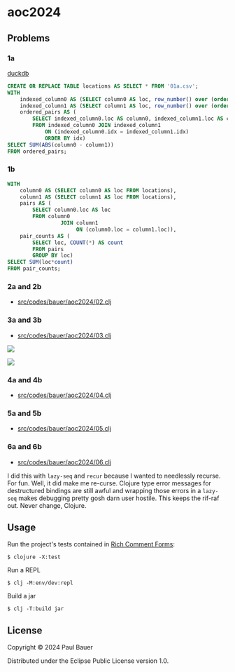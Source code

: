 # aoc2024

## Problems

### 1a

[duckdb](https://duckdb.org/)

```sql
CREATE OR REPLACE TABLE locations AS SELECT * FROM '01a.csv';
WITH
    indexed_column0 AS (SELECT column0 AS loc, row_number() over (order by column0) as idx FROM locations),
    indexed_column1 AS (SELECT column1 AS loc, row_number() over (order by column1) as idx FROM locations),
    ordered_pairs AS (
        SELECT indexed_column0.loc AS column0, indexed_column1.loc AS column1, indexed_column1.idx AS idx
        FROM indexed_column0 JOIN indexed_column1
            ON (indexed_column0.idx = indexed_column1.idx)
            ORDER BY idx)
SELECT SUM(ABS(column0 - column1))
FROM ordered_pairs;
```

### 1b

```sql
WITH
    column0 AS (SELECT column0 AS loc FROM locations),
    column1 AS (SELECT column1 AS loc FROM locations),
    pairs AS (
        SELECT column0.loc AS loc
        FROM column0
                 JOIN column1
                      ON (column0.loc = column1.loc)),
    pair_counts AS (
        SELECT loc, COUNT(*) AS count
        FROM pairs
        GROUP BY loc)
SELECT SUM(loc*count)
FROM pair_counts;
```

### 2a and 2b

- [src/codes/bauer/aoc2024/02.clj](https://github.com/pmbauer/aoc2024/blob/main/src/codes/bauer/aoc2024/02.clj)

### 3a and 3b

- [src/codes/bauer/aoc2024/03.clj](https://github.com/pmbauer/aoc2024/blob/main/src/codes/bauer/aoc2024/03.clj)

![](https://media.cleanshot.cloud/media/40959/9imKrro1YrToAMNxgSsQL4cJ1RJli1Bwazdmzolf.jpeg?Expires=1733274859&Signature=Xy-cYn03cYOMl4c3mG26-RyRZaFZHMwKITTjhCq2sP7H2SkIGvczoc9K-AQcRVKvDzJc9sZHcigLXi9WPZqecN7lA3aIgpHtwYVkBRL97LgNTY0mgVdVut2RJutiempPCNykRCq~czoBz37v74lnqyjRFNvHZSrvIEtbIG1Aovd2DCLizl1zqVGs~rb82wplzTTMLsvzjdv-6qXfiKshZDGprX6OpYDo35uSiY1fnsx5s8X9mx7q5wDx46sQpadXSR0ajHTfmtLhg64TKWvXhQqAAR1LDGk80XayW4FYfJuS1bc5Zg~fnsR5h7~4w3AFlYLPwyKYw0xD-loYm0BH4g__&Key-Pair-Id=K269JMAT9ZF4GZ)

![](https://media.cleanshot.cloud/media/40959/yJuC0Zoj2ac6ztwQs4BRHNui6xjK09B76NMyBiAx.jpeg?Expires=1733274814&Signature=Qmsv~my-hBDb5BMsfCReAdZgDCptBbsINaTqzi2tINrKH5blEbT-tf3o6d2~z2ulY4SGqDw-LP2jgiZHd4BSjouK89kUhR52ysJU3meR-zNUVL1zxmNTPbLCPuzrdgfoV0ad1FB17dbEUjsKxcqGpRPXUHroAYe~sEk-kgTLh1Z8J~rjRaavnn-Gy6TM9am4GD5lKlz3C9wr6ltyAmetndWFprR-lauI7cjSbxERKfdMMa8RINSNFlIK2TwLmX-breByk2q9h4eKcbgfT6Ae8xisMnR5VJ~D22D58HmW~8mX1SHLKPrsNxACo3aFNpo629j9QS-EG~V0RgPwlGZfjw__&Key-Pair-Id=K269JMAT9ZF4GZ)

### 4a and 4b

- [src/codes/bauer/aoc2024/04.clj](https://github.com/pmbauer/aoc2024/blob/main/src/codes/bauer/aoc2024/04.clj)

### 5a and 5b

- [src/codes/bauer/aoc2024/05.clj](https://github.com/pmbauer/aoc2024/blob/main/src/codes/bauer/aoc2024/05.clj)

### 6a and 6b

- [src/codes/bauer/aoc2024/06.clj](https://github.com/pmbauer/aoc2024/blob/main/src/codes/bauer/aoc2024/06.clj)

I did this with `lazy-seq` and `recur` because I wanted to needlessly recurse.  For fun.
Well, it did make me re-curse.
Clojure type error messages for destructured bindings are still awful and wrapping those errors in a `lazy-seq` makes debugging pretty gosh darn user hostile.  This keeps the rif-raf out. Never change, Clojure.

## Usage

Run the project's tests contained in [Rich Comment Forms](https://github.com/hyperfiddle/rcf):

    $ clojure -X:test

Run a REPL

    $ clj -M:env/dev:repl

Build a jar

    $ clj -T:build jar

## License

Copyright © 2024 Paul Bauer

Distributed under the Eclipse Public License version 1.0.
